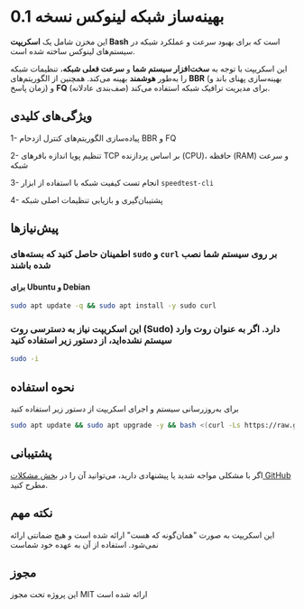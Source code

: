 # بهینه‌ساز شبکه لینوکس نسخه 0.1

این مخزن شامل یک **اسکریپت Bash** است که برای بهبود سرعت و عملکرد شبکه در سیستم‌های لینوکس ساخته شده است.

این اسکریپت با توجه به **سخت‌افزار سیستم شما** و **سرعت فعلی شبکه**، تنظیمات شبکه را به‌طور **هوشمند** بهینه می‌کند. همچنین از الگوریتم‌های **BBR** (بهینه‌سازی پهنای باند و زمان پاسخ) و **FQ** (صف‌بندی عادلانه) برای مدیریت ترافیک شبکه استفاده می‌کند.

## ویژگی‌های کلیدی

1- پیاده‌سازی الگوریتم‌های کنترل ازدحام BBR و FQ

2- تنظیم پویا اندازه بافرهای TCP بر اساس پردازنده (CPU)، حافظه (RAM) و سرعت شبکه

3- انجام تست کیفیت شبکه با استفاده از ابزار `speedtest-cli`

4- پشتیبان‌گیری و بازیابی تنظیمات اصلی شبکه

## پیش‌نیازها

### اطمینان حاصل کنید که بسته‌های `sudo` و `curl` بر روی سیستم شما نصب شده باشند

#### برای Ubuntu و Debian

```bash
sudo apt update -q && sudo apt install -y sudo curl
```

### این اسکریپت نیاز به دسترسی روت (Sudo) دارد. اگر به عنوان روت وارد سیستم نشده‌اید، از دستور زیر استفاده کنید

```bash
sudo -i
```

## نحوه استفاده

برای به‌روزرسانی سیستم و اجرای اسکریپت از دستور زیر استفاده کنید

```bash
sudo apt update && sudo apt upgrade -y && bash <(curl -Ls https://raw.githubusercontent.com/develfishere/Linux_NetworkOptimizer/main/bbr.sh --ipv4)
```

## پشتیبانی

اگر با مشکلی مواجه شدید یا پیشنهادی دارید، می‌توانید آن را در [بخش مشکلات GitHub](https://github.com/develfishere/Linux_NetworkOptimizer/issues) مطرح کنید.

## نکته مهم

این اسکریپت به صورت "همان‌گونه که هست" ارائه شده است و هیچ ضمانتی ارائه نمی‌شود. استفاده از آن به عهده خود شماست

## مجوز

این پروژه تحت مجوز MIT ارائه شده است
